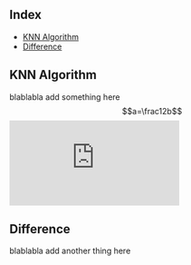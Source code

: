 ## Index
- [KNN Algorithm](#KNN-Algorithm)
- [Difference](#Difference)

## KNN Algorithm
blablabla
add something here 
$$a=\frac12b$$
![equation](http://www.sciweavers.org/tex2img.php?eq=1%2Bsin%28mc%5E2%29&bc=White&fc=Black&im=jpg&fs=12&ff=arev&edit=)

## Difference
blablabla
add another thing here
<!--stackedit_data:
eyJoaXN0b3J5IjpbMTY4NTQ5ODE1OSwtNDU3Njk0NTkwLC0xND
g4NDg4ODAsLTQwNTA5ODcxMywtNDA1MDk4NzEzXX0=
-->